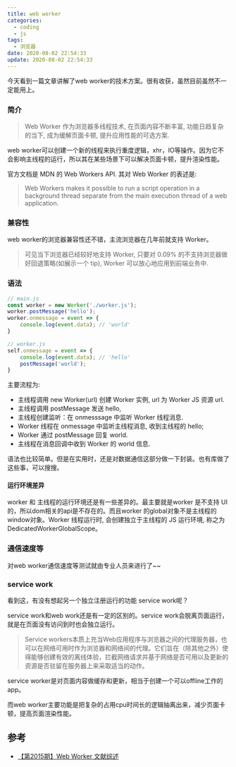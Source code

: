 ```yaml
---
title: web worker
categories:
  - coding
  - js
tags:
  - 浏览器
date: 2020-08-02 22:54:33
update: 2020-08-02 22:54:33
---
```


今天看到一篇文章讲解了web worker的技术方案。很有收获，虽然目前虽然不一定能用上。

<!-- more -->

### 简介

> Web Worker 作为浏览器多线程技术, 在页面内容不断丰富, 功能日趋复杂的当下, 成为缓解页面卡顿, 提升应用性能的可选方案.

web worker可以创建一个新的线程来执行重度逻辑，xhr，IO等操作。因为它不会影响主线程的运行，所以其在某些场景下可以解决页面卡顿，提升渲染性能。

官方文档是 MDN 的 Web Workers API. 其对 Web Worker 的表述是:

> Web Workers makes it possible to run a script operation in a background thread separate from the main execution thread of a web application.

### 兼容性

web worker的浏览器兼容性还不错，主流浏览器在几年前就支持 Worker。

> 可见当下浏览器已经较好地支持 Worker, 只要对 0.09% 的不支持浏览器做好回退策略(如展示一个 tip), Worker 可以放心地应用到前端业务中.

### 语法

```javascript
// main.js
const worker = new Worker('./worker.js');
worker.postMessage('hello');
worker.onmessage = event => {
    console.log(event.data); // 'world'
}

// worker.js
self.onmessage = event => {
    console.log(event.data); // 'hello'
    postMessage('world');
}
```

主要流程为:
- 主线程调用 new Worker(url) 创建 Worker 实例, url 为 Worker JS 资源 url.
- 主线程调用 postMessage 发送 hello, 
- 主线程创建监听：在 onmesssage 中监听 Worker 线程消息.
- Worker 线程在 onmessage 中监听主线程消息, 收到主线程的 hello; 
- Worker 通过 postMessage 回复 world.
- 主线程在消息回调中收到 Worker 的 world 信息.

语法也比较简单。但是在实用时，还是对数据通信这部分做一下封装。也有库做了这些事，可以搜搜。

#### 运行环境差异

worker 和 主线程的运行环境还是有一些差异的。最主要就是worker 是不支持 UI 的，所以dom相关的api是不存在的。而且worker 的global对象不是主线程的window对象。Worker 线程运行时, 会创建独立于主线程的 JS 运行环境, 称之为 DedicatedWorkerGlobalScope。

### 通信速度等

对web worker通信速度等测试就由专业人员来进行了~~


### service work

看到这，有没有想起另一个独立注册运行的功能 service work呢？

service work和web work还是有一定的区别的。service work会脱离页面运行，就是在页面没有访问到时也会独立运行。

> Service workers本质上充当Web应用程序与浏览器之间的代理服务器，也可以在网络可用时作为浏览器和网络间的代理。它们旨在（除其他之外）使得能够创建有效的离线体验，拦截网络请求并基于网络是否可用以及更新的资源是否驻留在服务器上来采取适当的动作。

service worker是对页面内容做缓存和更新，相当于创建一个可以offline工作的app。

而web worker主要功能是把复杂的占用cpu时间长的逻辑抽离出来，减少页面卡顿，提高页面渲染性能。

## 参考
- [【第2015期】Web Worker 文献综述](https://mp.weixin.qq.com/s/MyRRIbn-UoruVD1dpvD-QQ)